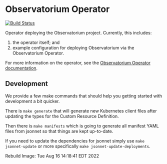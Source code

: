 # Observatorium Operator

[![Build Status](https://circleci.com/gh/observatorium/operator.svg?style=svg)](https://circleci.com/gh/observatorium/operator)

Operator deploying the Observatorium project.
Currently, this includes:

1. the operator itself; and
1. example configuration for deploying Observatorium via the Observatorium Operator.

For more information on the operator, see the [Observatorium Operator documentation](./docs/deploy-operator.md).

## Development

We provide a few make commands that should help you getting started with development a bit quicker.

There is `make generate` that will generate new Kubernetes client files after updating the types for the Custom Resource Definition.

Then there is `make manifests` which is going to generate all manifest YAML files from jsonnet so that things are kept up-to-date.

If you need to update the dependencies for jsonnet simply use `make jsonnet-update` or more specifically `make jsonnet-update-deployments`.

Rebuild Image: Tue Aug 16 14:18:41 EDT 2022
